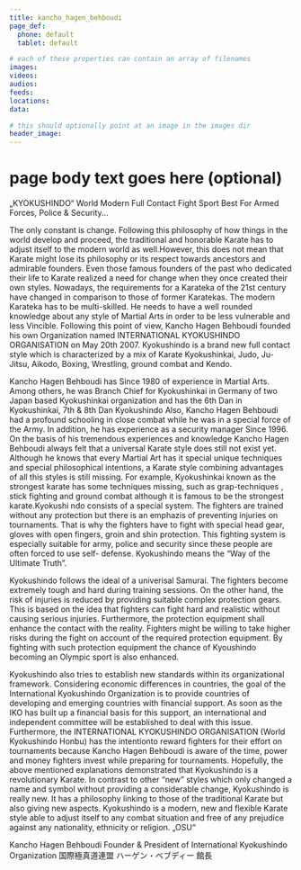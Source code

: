 ```yaml
---
title: kancho_hagen_behboudi
page_def:
  phone: default
  tablet: default

# each of these properties can contain an array of filenames
images:
videos:
audios:
feeds:
locations:
data:

# this should optionally point at an image in the images dir
header_image:
---
```


# page body text goes here (optional)


„KYOKUSHINDO“ 
World Modern Full Contact Fight Sport 
Best For Armed Forces, Police & Security...

The only constant is change. Following this philosophy of how things in the world develop and proceed, the traditional and honorable Karate has to adjust itself to the modern world as well.However, this does not mean that Karate might lose its philosophy or its respect towards ancestors and admirable founders. Even those famous founders of the past who dedicated their life to Karate realized a need for change when they once created their own styles. Nowadays, the requirements for a Karateka of the 21st century have changed in comparison to those of former Karatekas. The modern Karateka has to be multi-skilled. He needs to have a well rounded knowledge about any style of Martial Arts in order to be less vulnerable and less Vincible. Following this point of view, Kancho Hagen Behboudi founded his own Organization named INTERNATIONAL KYOKUSHINDO ORGANISATION on May 20th 2007. Kyokushindo is a brand new full contact style which is characterized by a mix of Karate Kyokushinkai, Judo, Ju-Jitsu, Aikodo, Boxing, Wrestling, ground combat and Kendo. 

Kancho Hagen Behboudi has Since 1980 of experience in Martial Arts. Among others, he was Branch Chief for Kyokushinkai in Germany of two Japan based Kyokushinkai organization and has the 6th Dan in Kyokushinkai, 7th & 8th Dan Kyokushindo Also, Kancho Hagen Behboudi had a profound schooling in close combat while he was in a special force of the Army. In addition, he has experience as a security manager Since 1996. On the basis of his tremendous experiences and knowledge Kancho Hagen Behboudi always felt that a universal Karate style does still not exist yet. Although he knows that every Martial Art has it special unique techniques and special philosophical intentions, a Karate style combining advantages of all this styles is still missing. For example, Kyokushinkai known as the strongest karate has some techniques missing, such as grap-techniques , stick fighting and ground combat although it is famous to be the strongest karate.Kyokushi ndo consists of a special system. The fighters are trained without any protection but there is an emphazis of preventing injuries on tournaments. That is why the fighters have to fight with special head gear, gloves with open fingers, groin and shin protection. This fighting system is especially suitable for army, police and security since these people are often forced to use self- defense. Kyokushindo means the “Way of the Ultimate Truth”. 

Kyokushindo follows the ideal of a univerisal Samurai. The fighters become extremely tough and hard during training sessions. On the other hand, the risk of injuries is reduced by providing suitable complex protection gears. This is based on the idea that fighters can fight hard and realistic without causing serious injuries. Furthermore, the protection equipment shall enhance the contact with the reality. Fighters might be willing to take higher risks during the fight on account of the required protection equipment. By fighting with such protection equipment the chance of Kyoushindo becoming an Olympic sport is also enhanced.

Kyokushindo also tries to establish new standards within its organizational framework. Considering economic differences in countries, the goal of the International Kyokushindo Organization is to provide countries of developing and emerging countries with financial support. As soon as the IKO has built up a financial basis for this support, an international and independent committee will be established to deal with this issue. Furthermore, the INTERNATIONAL KYOKUSHINDO ORGANISATION (World Kyokushindo Honbu) has the intentionto reward fighters for their effort on tournaments because Kancho Hagen Behboudi is aware of the time, power and money fighters invest while preparing for tournaments. Hopefully, the above mentioned explanations demonstrated that Kyokushindo is a revolutionary Karate. In contrast to other “new” styles which only changed a name and symbol without providing a considerable change, Kyokushindo is really new. It has a philosophy linking to those of the traditional Karate but also giving new aspects. Kyokushindo is a modern, new and flexible Karate style able to adjust itself to any combat situation and free of any prejudice against any nationality, ethnicity or religion.
„OSU“

Kancho Hagen Behboudi
Founder & President of
International Kyokushindo Organization
国際極真道連盟
ハーゲン・ベブディー 館長